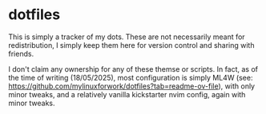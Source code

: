 # dotfiles

This is simply a tracker of my dots. These are not necessarily meant for redistribution, I simply keep them here for version control and sharing with friends.

I don't claim any ownership for any of these themse or scripts. In fact, as of the time of writing (18/05/2025), most configuration is simply ML4W (see: https://github.com/mylinuxforwork/dotfiles?tab=readme-ov-file), with only minor tweaks, and a relatively vanilla kickstarter nvim config, again with minor tweaks.
